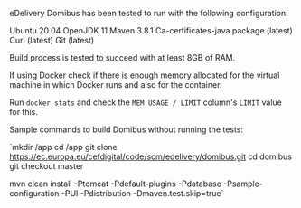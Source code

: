 eDelivery Domibus has been tested to run with the following configuration:

Ubuntu 20.04
OpenJDK 11
Maven 3.8.1
Ca-certificates-java package (latest)
Curl (latest)
Git (latest)

Build process is tested to succeed with at least 8GB of RAM.

If using Docker check if there is enough memory allocated for the virtual machine in which Docker runs and also for the container.

Run `docker stats` and check the `MEM USAGE / LIMIT` column's `LIMIT` value for this.

Sample commands to build Domibus without running the tests:

`mkdir /app
cd /app
git clone https://ec.europa.eu/cefdigital/code/scm/edelivery/domibus.git
cd domibus
git checkout master

mvn clean install -Ptomcat -Pdefault-plugins -Pdatabase -Psample-configuration -PUI -Pdistribution -Dmaven.test.skip=true`